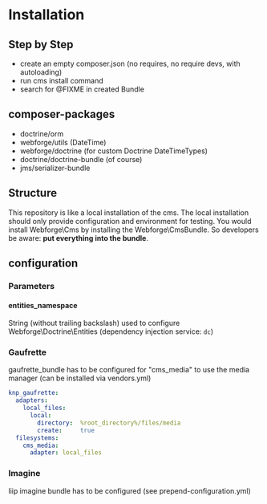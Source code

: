 # Installation

## Step by Step

- create an empty composer.json (no requires, no require devs, with autoloading)
- run cms install command
- search for @FIXME in created Bundle





## composer-packages

 - doctrine/orm
 - webforge/utils (DateTime)
 - webforge/doctrine (for custom Doctrine DateTimeTypes)
 - doctrine/doctrine-bundle (of course)
 - jms/serializer-bundle

## Structure

This repository is like a local installation of the cms. The local installation should only provide configuration and environment for testing. You would install Webforge\Cms by installing the Webforge\CmsBundle. So developers be aware: **put everything into the bundle**.


## configuration

### Parameters

#### entities_namespace

String (without trailing backslash) used to configure Webforge\Doctrine\Entities (dependency injection service: `dc`)


### Gaufrette

gaufrette_bundle has to be configured for "cms_media" to use the media manager (can be installed via vendors.yml)

```yaml
knp_gaufrette:
  adapters:
    local_files:
      local:
        directory:  %root_directory%/files/media
        create:     true
  filesystems:
    cms_media:
      adapter: local_files
```

### Imagine

liip imagine bundle has to be configured (see prepend-configuration.yml)


